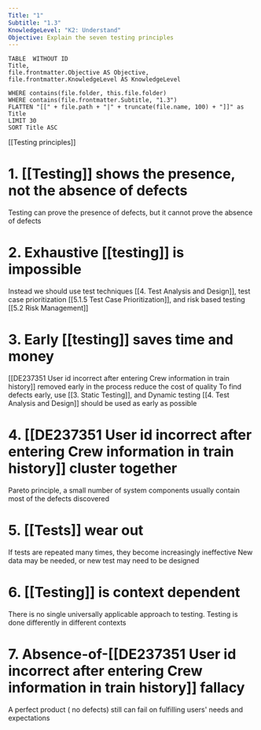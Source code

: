 ```yaml
---
Title: "1"
Subtitle: "1.3"
KnowledgeLevel: "K2: Understand"
Objective: Explain the seven testing principles
---
```


```dataview
TABLE  WITHOUT ID
Title,
file.frontmatter.Objective AS Objective,
file.frontmatter.KnowledgeLevel AS KnowledgeLevel

WHERE contains(file.folder, this.file.folder)
WHERE contains(file.frontmatter.Subtitle, "1.3")
FLATTEN "[[" + file.path + "|" + truncate(file.name, 100) + "]]" as Title 
LIMIT 30
SORT Title ASC
```

[[Testing principles]]
# 1. [[Testing]] shows the presence, not the absence of defects
Testing can prove the presence of defects, but it cannot prove the absence of defects
# 2. Exhaustive [[testing]] is impossible
Instead we should use test techniques [[4. Test Analysis and Design]], test case prioritization [[5.1.5 Test Case Prioritization]], and risk based testing [[5.2 Risk Management]]
# 3. Early [[testing]] saves time and money
[[DE237351 User id incorrect after entering Crew information in train history]] removed early in the process reduce the cost of quality
To find defects early, use [[3. Static Testing]], and Dynamic testing [[4. Test Analysis and Design]] should be used as early as possible
# 4. [[DE237351 User id incorrect after entering Crew information in train history]] cluster together
Pareto principle, a small number of system components usually contain most of the defects discovered
# 5. [[Tests]] wear out
If tests are repeated many times, they become increasingly ineffective
New data may be needed, or new test may need to be designed
# 6. [[Testing]] is context dependent
There is no single universally applicable approach to testing. Testing is done differently in different contexts
# 7. Absence-of-[[DE237351 User id incorrect after entering Crew information in train history]] fallacy
A perfect product ( no defects) still can fail on fulfilling users' needs and expectations